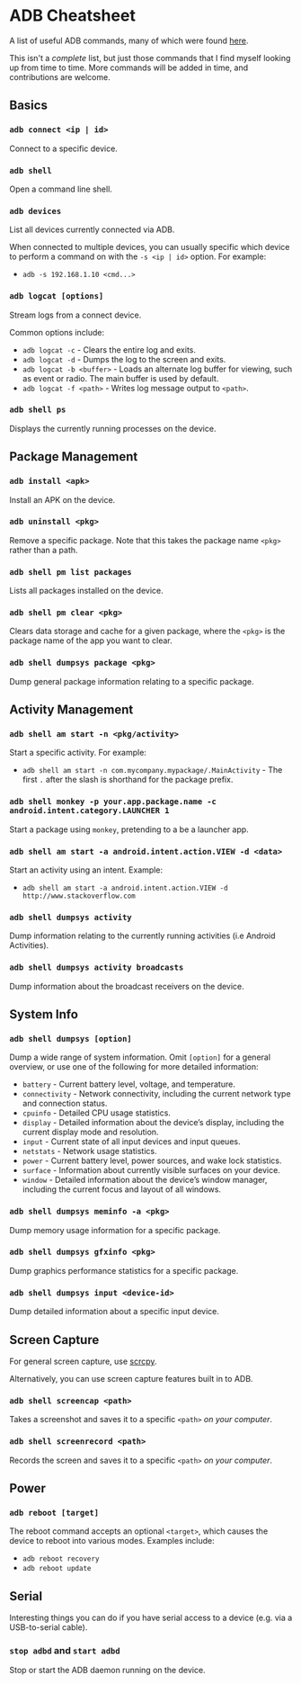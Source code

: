 # ADB Cheatsheet

A list of useful ADB commands, many of which were found [here](https://www.lambdatest.com/blog/adb-commands/).

This isn't a _complete_ list, but just those commands that I find myself looking up from time to time. More commands will be added in time, and contributions are welcome.

## Basics

### `adb connect <ip | id>`

Connect to a specific device.

### `adb shell`

Open a command line shell.

### `adb devices`

List all devices currently connected via ADB.

When connected to multiple devices, you can usually specific which device to perform a command on with the `-s <ip | id>` option. For example:

* `adb -s 192.168.1.10 <cmd...>`

### `adb logcat [options]`

Stream logs from a connect device.

Common options include:

* `adb logcat -c` - Clears the entire log and exits.
* `adb logcat -d` - Dumps the log to the screen and exits.
* `adb logcat -b <buffer>` -	Loads an alternate log buffer for viewing, such as event or radio. The main buffer is used by default.
* `adb logcat -f <path>` - Writes log message output to `<path>`.

### `adb shell ps`

Displays the currently running processes on the device.

## Package Management

### `adb install <apk>`

Install an APK on the device.

### `adb uninstall <pkg>`

Remove a specific package. Note that this takes the package name `<pkg>` rather than a path.

### `adb shell pm list packages`

Lists all packages installed on the device.

### `adb shell pm clear <pkg>`

Clears data storage and cache for a given package, where the `<pkg>` is the package name of the app you want to clear.

### `adb shell dumpsys package <pkg>`

Dump general package information relating to a specific package.

## Activity Management

### `adb shell am start -n <pkg/activity>`

Start a specific activity. For example:

* `adb shell am start -n com.mycompany.mypackage/.MainActivity` - The first `.` after the slash is shorthand for the package prefix.

### `adb shell monkey -p your.app.package.name -c android.intent.category.LAUNCHER 1`

Start a package using `monkey`, pretending to a be a launcher app.

### `adb shell am start -a android.intent.action.VIEW -d <data>`

Start an activity using an intent. Example:

* `adb shell am start -a android.intent.action.VIEW -d http://www.stackoverflow.com`

### `adb shell dumpsys activity`

Dump information relating to the currently running activities (i.e Android Activities).

### `adb shell dumpsys activity broadcasts`

Dump information about the broadcast receivers on the device.

## System Info

### `adb shell dumpsys [option]`

Dump a wide range of system information. Omit `[option]` for a general overview, or use one of the following for more detailed information:

* `battery` - Current battery level, voltage, and temperature.
* `connectivity` - Network connectivity, including the current network type and connection status.
* `cpuinfo` - Detailed CPU usage statistics.
* `display` - Detailed information about the device’s display, including the current display mode and resolution.
* `input` - Current state of all input devices and input queues.
* `netstats` - Network usage statistics.
* `power` - Current battery level, power sources, and wake lock statistics.
* `surface` - Information about currently visible surfaces on your device.
* `window` - Detailed information about the device’s window manager, including the current focus and layout of all windows.

### `adb shell dumpsys meminfo -a <pkg>`

Dump memory usage information for a specific package.

### `adb shell dumpsys gfxinfo <pkg>`

Dump graphics performance statistics for a specific package.

### `adb shell dumpsys input <device-id>`

Dump detailed information about a specific input device.

## Screen Capture

For general screen capture, use [scrcpy](https://github.com/Genymobile/scrcpy).

Alternatively, you can use screen capture features built in to ADB.

### `adb shell screencap <path>`

Takes a screenshot and saves it to a specific `<path>` _on your computer_.

### `adb shell screenrecord <path>`

Records the screen and saves it to a specific `<path>` _on your computer_.

## Power

### `adb reboot [target]`

The reboot command accepts an optional `<target>`, which causes the device to reboot into various modes. Examples include:

* `adb reboot recovery`
* `adb reboot update`

## Serial

Interesting things you can do if you have serial access to a device (e.g. via a USB-to-serial cable).

### `stop adbd` and `start adbd`

Stop or start the ADB daemon running on the device.
